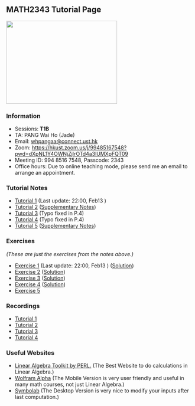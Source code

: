 ## MATH2343 Tutorial Page
<img src=  "https://scontent-nrt1-1.xx.fbcdn.net/v/t1.6435-9/183421007_2851150015099630_8338821558897047592_n.jpg?stp=cp0_dst-jpg_e15_fr_q65&_nc_cat=102&ccb=1-5&_nc_sid=9e2e56&efg=eyJpIjoidCJ9&_nc_ohc=0xR98ds-ggwAX_ATxe7&tn=JcKdTKa7lRJ5d7bB&_nc_ht=scontent-nrt1-1.xx&oh=00_AT90B1Z33ii3MU162nqGDSCwNUvEEBmbotJP9c-JJhzEcQ&oe=6251081B" width="300" height="225">
<!-- <img src= "Elmo.png" width="360" height="180"> -->
<!-- <img src= "https://scontent.fblr2-1.fna.fbcdn.net/v/t1.18169-9/19554777_486452271696775_8083015274106213224_n.png?_nc_cat=106&ccb=1-5&_nc_sid=730e14&_nc_ohc=pxtua-avCMMAX9FS4za&_nc_ht=scontent.fblr2-1.fna&oh=00_AT-phnSF6xaL4PFAWXX2ZGm2zZ_qfaITZfWIOXdQhroJPw&oe=62168590" width="300" height="225"> -->

### Information
- Sessions: **T1B**
- TA: PANG Wai Ho (Jade)
- Email: whpangaa@connect.ust.hk
- Zoom: https://hkust.zoom.us/j/99485167548?pwd=dXpNL1Y4OWNjZjIrOTd4a3lUMXpFQT09
- Meeting ID: 994 8516 7548, Passcode: 2343
- Office hours: Due to online teaching mode, please send me an email to arrange an appointment.
<!-- - **🙏🙏🙏 Please Fill in the SFQ Survey on Canvas or https://asset.ust.hk/asset/mobile.do?iLearn=true 🙏🙏🙏** -->

<!-- ### Q&A session of this course 
```diff
+ Facility: Library Room IC Learning Space
+ Date: 
+ Time: 
```
Please feel free to join. -->

<!-- {height="700px" width="700px"} -->
### Tutorial Notes

- [Tutorial 1](https://hkustconnect-my.sharepoint.com/:b:/g/personal/whpangaa_connect_ust_hk/EfOfOEit9PVLobiOFZgVKlkBEVAN4jMXt6Hbzwc5q7Vx9Q?e=fE7nyc) (Last update: 22:00, Feb13 )
- [Tutorial 2](https://hkustconnect-my.sharepoint.com/:b:/g/personal/whpangaa_connect_ust_hk/ETLrZxmhuc9PnDfJCf9-FI8BERj89XRqpOIB-W9DW5ur7g?e=iko244) ([Supplementary Notes](https://hkustconnect-my.sharepoint.com/:b:/g/personal/whpangaa_connect_ust_hk/EXBvSBk-bWNOjCNh9xVDvwgBrzV-5QGaqURCKzd4FBu33Q?e=fy60hG))
- [Tutorial 3](https://hkustconnect-my.sharepoint.com/:b:/g/personal/whpangaa_connect_ust_hk/EdNMmytZwtRIoL7-osaAq5QBbhAohQfFHfTlKd200pwlKw?e=cay6Pi) (Typo fixed in P.4)
- [Tutorial 4](https://hkustconnect-my.sharepoint.com/:b:/g/personal/whpangaa_connect_ust_hk/EWBzMNRSTotPup-BXcOLrcoBDWf1jhDptp4lv0Zd7pDMaw?e=9rulpU) (Typo fixed in P.4)
- [Tutorial 5](https://hkustconnect-my.sharepoint.com/:b:/g/personal/whpangaa_connect_ust_hk/EbSc2WmFEGFKtH6UGfRizaIBhOYw3F6Us5N4neTQljjy9Q?e=EdeSbZ) ([Supplementary Notes](https://hkustconnect-my.sharepoint.com/:b:/g/personal/whpangaa_connect_ust_hk/EZG7lfostf1FkYmI3rsCduwBiwCMosjHzFVjRPOyjLoHBA?e=8r3bVY))

### Exercises
 _(These are just the exercises from the notes above.)_
- [Exercise 1](https://hkustconnect-my.sharepoint.com/:b:/g/personal/whpangaa_connect_ust_hk/EZJ7zEq2mFFOu-SjUjjayuwBqT5foi87Dpab7eQ6VqHLqA?e=Y9Udsn) (Last update: 22:00, Feb13 ) ([Solution](https://hkustconnect-my.sharepoint.com/:b:/g/personal/whpangaa_connect_ust_hk/EfCqGKMGeCJLn6hKsReXZh4BS-X38ryPWf2LZomLpMTmnA?e=wp53CR))
- [Exercise 2](https://hkustconnect-my.sharepoint.com/:b:/g/personal/whpangaa_connect_ust_hk/EZdlmzQ2j45DliEeK_5qw9QB25abXmq2Z4s3NPURUUqJxQ?e=x619Le) ([Solution](https://hkustconnect-my.sharepoint.com/:b:/g/personal/whpangaa_connect_ust_hk/EU-TMoBV5URMqsLEmnck5W0Bc6fdCG1BehU3oL1nyMxq9g?e=DImy8G))
- [Exercise 3](https://hkustconnect-my.sharepoint.com/:b:/g/personal/whpangaa_connect_ust_hk/Ec7UgaJbidVOgCiYoUQSGyQBjaarTS2a5V7F9UZVSjOJcA?e=nvWYr0) ([Solution](https://hkustconnect-my.sharepoint.com/:b:/g/personal/whpangaa_connect_ust_hk/EUFktsG4bW9Fqj64SkAauA8BuxLUZ_zY70m_-9t2kA48pw?e=LKwzbX))
- [Exercise 4](https://hkustconnect-my.sharepoint.com/:b:/g/personal/whpangaa_connect_ust_hk/EcXsjsvZ7tRCk3K0vy2LfFgB11c7pyoMKf2mUkHN8rl45Q?e=YC41vt) ([Solution](https://hkustconnect-my.sharepoint.com/:b:/g/personal/whpangaa_connect_ust_hk/EcSfOAHWCwdGv1C3hFR5ZO8B0ypapVGruzmhaLYZ4DKJvw?e=i4DGto))
- [Exercise 5](https://hkustconnect-my.sharepoint.com/:b:/g/personal/whpangaa_connect_ust_hk/EfQRg4duN-1MlAoZs0X_MDMBpUxYxaJJq4rccdFdi4bM8A?e=VRajfE)

### Recordings

- [Tutorial 1](https://hkust.zoom.us/rec/share/LsJzGPTLOtCWJNek_g2q76Id4bVlTo36YxnxT71q7ohtY5AWj2CsuTP_f6MIep4.Gwezk4AiSlx_R2dE)
- [Tutorial 2](https://hkust.zoom.us/rec/share/5Kv8fyuKHxJ4JRZlNrsaZX3po7vEW_LGwGyWA-W5o0eqCWvvvnDKvqmmXqcSKo0i.P_HZii4hRL9E2RbG)
- [Tutorial 3](https://hkust.zoom.us/rec/share/xNfQkGB0Y_Lhvbo3i4Yj_R6eEhRhbJIbOv8ou7vQxy_UwZgpCCJs4KLfc6yQtw7w.1bd0Wmcc2WmOG_ZA)
- [Tutorial 4](https://hkust.zoom.us/rec/share/vUiIQZNeeyRcL8cmU1DqkZNFUy7IkBw1_I3Y0GiAUucgDweFnSYq08zdgh1vPuLh.MyxRuKayyWwI14Xv)


### Useful Websites

- [Linear Algebra Toolkit by PERL.](http://www.math.odu.edu/~bogacki/cgi-bin/lat.cgi) (The Best Website to do calculations in Linear Algebra.)
- [Wolfram Alpha](https://www.wolframalpha.com) (The Mobile Version is very user friendly and useful in many math courses, not just Linear Algebra.)
- [Symbolab](https://www.symbolab.com) (The Desktop Version is very nice to modify your inputs after last computation.)

<!-- ### Midterm Review -->

<!-- ### Markdown
Markdown is a lightweight and easy-to-use syntax for styling your writing. It includes conventions for

```markdown
Syntax highlighted code block

# Header 1
## Header 2
### Header 3

- Bulleted
- List

1. Numbered
2. List

**Bold** and _Italic_ and `Code` text

[Link](url) and ![Image](src)
```

For more details see [GitHub Flavored Markdown](https://guides.github.com/features/mastering-markdown/).

### Jekyll Themes

Your Pages site will use the layout and styles from the Jekyll theme you have selected in your [repository settings](https://github.com/jade-pang/MATH2121/settings/pages). The name of this theme is saved in the Jekyll `_config.yml` configuration file.

### Support or Contact

Having trouble with Pages? Check out our [documentation](https://docs.github.com/categories/github-pages-basics/) or [contact support](https://support.github.com/contact) and we’ll help you sort it out.
 -->

